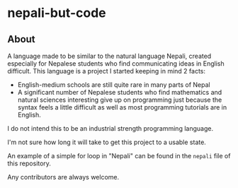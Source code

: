 # nepali-but-code

## About

<p>
A language made to be similar to the natural language Nepali, created especially for Nepalese students who find communicating ideas in English difficult.
This language is a project I started keeping in mind 2 facts:
  
- English-medium schools are still quite rare in many parts of Nepal
- A significant number of Nepalese students who find mathematics and natural sciences interesting give up on programming just because the syntax feels a little difficult as well as most programming tutorials are in English. 
  
 I do not intend this to be an industrial strength programming language.
</p>

I'm not sure how long it will take to get this project to a usable state.

An example of a simple for loop in "Nepali" can be found in the `nepali` file of this repository.

Any contributors are always welcome.
